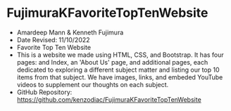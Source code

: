 # FujimuraKFavoriteTopTenWebsite
- Amardeep Mann & Kenneth Fujimura
- Date Revised: 11/10/2022
- Favorite Top Ten Website
- This is a website we made using HTML, CSS, and Bootstrap. It has four pages: and Index, an 'About Us' page, and additional pages, each dedicated to exploring a different subject matter and listing our top 10 items from that subject. We have images, links, and embeded YouTube videos to supplement our thoughts on each subject.
- GitHub Repository: https://github.com/kenzodiac/FujimuraKFavoriteTopTenWebsite